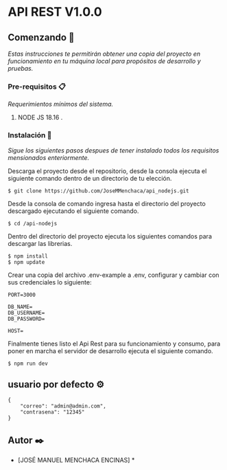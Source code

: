 # API REST V1.0.0

## Comenzando 🚀   
_Estas instrucciones te permitirán obtener una copia del proyecto en funcionamiento en tu máquina local para propósitos de desarrollo y pruebas._

### Pre-requisitos 📋

_Requerimientos mínimos del sistema._

1. NODE JS 18.16
.

### Instalación 🔧

_Sigue los siguientes pasos despues de tener instalado todos los requisitos mensionados enteriormente._

Descarga el proyecto desde el repositorio, desde la consola ejecuta el siguiente comando dentro de un directorio de tu elección.
```
$ git clone https://github.com/JoseMMenchaca/api_nodejs.git
```
Desde la consola de comando ingresa hasta el directorio del proyecto descargado ejecutando el siguiente comando.
```
$ cd /api-nodejs

```

Dentro del directorio del proyecto ejecuta los siguientes comandos para descargar las librerias.

```
$ npm install
$ npm update
```

Crear una copia del archivo .env-example a .env, configurar y cambiar con sus credenciales lo siguiente:

````
PORT=3000

DB_NAME=
DB_USERNAME=
DB_PASSWORD=

HOST=

````
Finalmente tienes listo el Api Rest para su funcionamiento y consumo, para poner en marcha el servidor de desarrollo ejecuta el siguiente comando.
````
$ npm run dev
````
## usuario por defecto ⚙️


````
{
    "correo": "admin@admin.com",
    "contrasena": "12345"
}
````


## Autor ✒️

* [JOSÉ MANUEL MENCHACA ENCINAS] *
